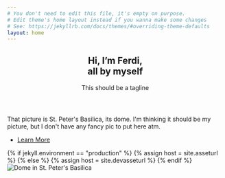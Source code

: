 ```yaml
---
# You don't need to edit this file, it's empty on purpose.
# Edit theme's home layout instead if you wanna make some changes
# See: https://jekyllrb.com/docs/themes/#overriding-theme-defaults
layout: home
---
```

<!-- Banner -->
<section id="banner">
        <div class="content">
            <header>
                <h1>Hi, I’m Ferdi,<br /> all by myself</h1>
                <p>This should be a tagline</p>
            </header>
            <p>That picture is St. Peter's Basilica, its dome. I'm thinking it should be my picture, but I don't have any fancy pic to put here atm.</p>
            <ul class="actions">
                <li><a href="#" class="button big">Learn More</a></li>
            </ul>
        </div>
        <span class="image object">
        {% if jekyll.environment == "production" %}
            {% assign host = site.asseturl   %}
        {% else %}
            {% assign host = site.devasseturl %}
        {% endif %}
            <img src="{{ host }}/www/st_peter_basilica.jpg" alt="Dome in St. Peter's Basilica" />
        </span>
    </section>